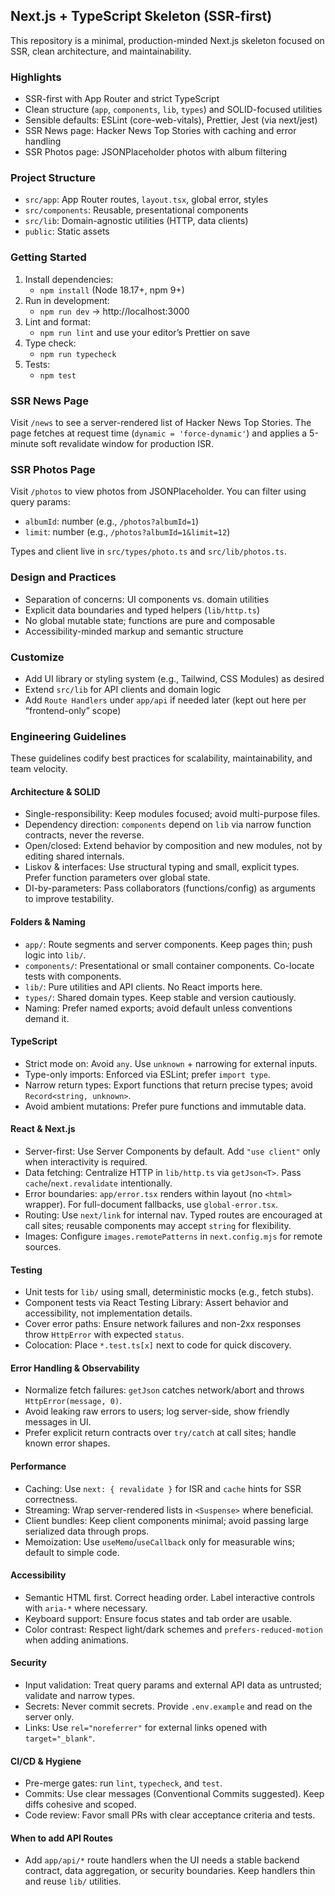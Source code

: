 ## Next.js + TypeScript Skeleton (SSR-first)

This repository is a minimal, production-minded Next.js skeleton focused on SSR, clean architecture, and maintainability.

### Highlights

- SSR-first with App Router and strict TypeScript
- Clean structure (`app`, `components`, `lib`, `types`) and SOLID-focused utilities
- Sensible defaults: ESLint (core-web-vitals), Prettier, Jest (via next/jest)
- SSR News page: Hacker News Top Stories with caching and error handling
- SSR Photos page: JSONPlaceholder photos with album filtering

### Project Structure

- `src/app`: App Router routes, `layout.tsx`, global error, styles
- `src/components`: Reusable, presentational components
- `src/lib`: Domain-agnostic utilities (HTTP, data clients)
- `public`: Static assets

### Getting Started

1. Install dependencies:
   - `npm install` (Node 18.17+, npm 9+)
2. Run in development:
   - `npm run dev` → http://localhost:3000
3. Lint and format:
   - `npm run lint` and use your editor’s Prettier on save
4. Type check:
   - `npm run typecheck`
5. Tests:
   - `npm test`

### SSR News Page

Visit `/news` to see a server-rendered list of Hacker News Top Stories. The page fetches at request time (`dynamic = 'force-dynamic'`) and applies a 5-minute soft revalidate window for production ISR.

### SSR Photos Page

Visit `/photos` to view photos from JSONPlaceholder. You can filter using query params:

- `albumId`: number (e.g., `/photos?albumId=1`)
- `limit`: number (e.g., `/photos?albumId=1&limit=12`)

Types and client live in `src/types/photo.ts` and `src/lib/photos.ts`.

### Design and Practices

- Separation of concerns: UI components vs. domain utilities
- Explicit data boundaries and typed helpers (`lib/http.ts`)
- No global mutable state; functions are pure and composable
- Accessibility-minded markup and semantic structure

### Customize

- Add UI library or styling system (e.g., Tailwind, CSS Modules) as desired
- Extend `src/lib` for API clients and domain logic
- Add `Route Handlers` under `app/api` if needed later (kept out here per “frontend-only” scope)

### Engineering Guidelines

These guidelines codify best practices for scalability, maintainability, and team velocity.

#### Architecture & SOLID

- Single-responsibility: Keep modules focused; avoid multi-purpose files.
- Dependency direction: `components` depend on `lib` via narrow function contracts, never the reverse.
- Open/closed: Extend behavior by composition and new modules, not by editing shared internals.
- Liskov & interfaces: Use structural typing and small, explicit types. Prefer function parameters over global state.
- DI-by-parameters: Pass collaborators (functions/config) as arguments to improve testability.

#### Folders & Naming

- `app/`: Route segments and server components. Keep pages thin; push logic into `lib/`.
- `components/`: Presentational or small container components. Co-locate tests with components.
- `lib/`: Pure utilities and API clients. No React imports here.
- `types/`: Shared domain types. Keep stable and version cautiously.
- Naming: Prefer named exports; avoid default unless conventions demand it.

#### TypeScript

- Strict mode on: Avoid `any`. Use `unknown` + narrowing for external inputs.
- Type-only imports: Enforced via ESLint; prefer `import type`.
- Narrow return types: Export functions that return precise types; avoid `Record<string, unknown>`.
- Avoid ambient mutations: Prefer pure functions and immutable data.

#### React & Next.js

- Server-first: Use Server Components by default. Add `"use client"` only when interactivity is required.
- Data fetching: Centralize HTTP in `lib/http.ts` via `getJson<T>`. Pass `cache`/`next.revalidate` intentionally.
- Error boundaries: `app/error.tsx` renders within layout (no `<html>` wrapper). For full-document fallbacks, use `global-error.tsx`.
- Routing: Use `next/link` for internal nav. Typed routes are encouraged at call sites; reusable components may accept `string` for flexibility.
- Images: Configure `images.remotePatterns` in `next.config.mjs` for remote sources.

#### Testing

- Unit tests for `lib/` using small, deterministic mocks (e.g., fetch stubs).
- Component tests via React Testing Library: Assert behavior and accessibility, not implementation details.
- Cover error paths: Ensure network failures and non-2xx responses throw `HttpError` with expected `status`.
- Colocation: Place `*.test.ts[x]` next to code for quick discovery.

#### Error Handling & Observability

- Normalize fetch failures: `getJson` catches network/abort and throws `HttpError(message, 0)`.
- Avoid leaking raw errors to users; log server-side, show friendly messages in UI.
- Prefer explicit return contracts over `try/catch` at call sites; handle known error shapes.

#### Performance

- Caching: Use `next: { revalidate }` for ISR and `cache` hints for SSR correctness.
- Streaming: Wrap server-rendered lists in `<Suspense>` where beneficial.
- Client bundles: Keep client components minimal; avoid passing large serialized data through props.
- Memoization: Use `useMemo`/`useCallback` only for measurable wins; default to simple code.

#### Accessibility

- Semantic HTML first. Correct heading order. Label interactive controls with `aria-*` where necessary.
- Keyboard support: Ensure focus states and tab order are usable.
- Color contrast: Respect light/dark schemes and `prefers-reduced-motion` when adding animations.

#### Security

- Input validation: Treat query params and external API data as untrusted; validate and narrow types.
- Secrets: Never commit secrets. Provide `.env.example` and read on the server only.
- Links: Use `rel="noreferrer"` for external links opened with `target="_blank"`.

#### CI/CD & Hygiene

- Pre-merge gates: run `lint`, `typecheck`, and `test`.
- Commits: Use clear messages (Conventional Commits suggested). Keep diffs cohesive and scoped.
- Code review: Favor small PRs with clear acceptance criteria and tests.

#### When to add API Routes

- Add `app/api/*` route handlers when the UI needs a stable backend contract, data aggregation, or security boundaries. Keep handlers thin and reuse `lib/` utilities.
